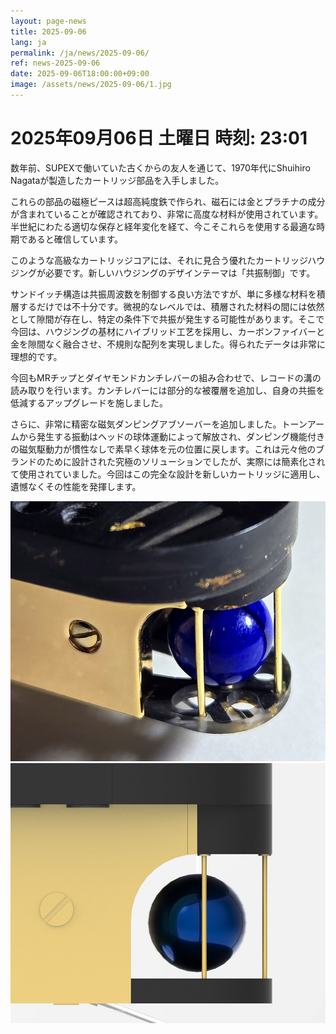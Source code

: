 ```yaml
---
layout: page-news
title: 2025-09-06
lang: ja
permalink: /ja/news/2025-09-06/
ref: news-2025-09-06
date: 2025-09-06T18:00:00+09:00
image: /assets/news/2025-09-06/1.jpg
---
```



# 2025年09月06日  土曜日 時刻: 23:01

数年前、SUPEXで働いていた古くからの友人を通じて、1970年代にShuihiro Nagataが製造したカートリッジ部品を入手しました。

これらの部品の磁極ピースは超高純度鉄で作られ、磁石には金とプラチナの成分が含まれていることが確認されており、非常に高度な材料が使用されています。半世紀にわたる適切な保存と経年変化を経て、今こそこれらを使用する最適な時期であると確信しています。

このような高級なカートリッジコアには、それに見合う優れたカートリッジハウジングが必要です。新しいハウジングのデザインテーマは「共振制御」です。

サンドイッチ構造は共振周波数を制御する良い方法ですが、単に多様な材料を積層するだけでは不十分です。微視的なレベルでは、積層された材料の間には依然として隙間が存在し、特定の条件下で共振が発生する可能性があります。そこで今回は、ハウジングの基材にハイブリッド工艺を採用し、カーボンファイバーと金を隙間なく融合させ、不規則な配列を実現しました。得られたデータは非常に理想的です。

今回もMRチップとダイヤモンドカンチレバーの組み合わせで、レコードの溝の読み取りを行います。カンチレバーには部分的な被覆層を追加し、自身の共振を低減するアップグレードを施しました。

さらに、非常に精密な磁気ダンピングアブソーバーを追加しました。トーンアームから発生する振動はヘッドの球体運動によって解放され、ダンピング機能付きの磁気駆動力が慣性なしで素早く球体を元の位置に戻します。これは元々他のブランドのために設計された究極のソリューションでしたが、実際には簡素化されて使用されていました。今回はこの完全な設計を新しいカートリッジに適用し、遺憾なくその性能を発揮します。


![1](/assets/news/2025-09-06/1.jpg)
![2](/assets/news/2025-09-06/2.jpg)